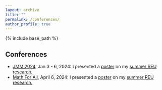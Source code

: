 ```yaml
---
layout: archive
title: ""
permalink: /conferences/
author_profile: true
---
```


{% include base_path %}

## Conferences
 *  <a href="https://meetings.ams.org/math/jmm2024/meetingapp.cgi/Paper/28472">JMM 2024</a>, Jan 3 - 6, 2024: I presented a [poster](/files/Poster.pdf) on my <a href="https://clydekertzer.com/papers/">summer REU research.</a>
 *  <a href="https://sites.google.com/view/mathforallnola/satellite-conference/boulder-co?authuser=0">Math For All</a>, April 6, 2024: I presented a [poster](/files/Poster.pdf) on my <a href="https://clydekertzer.com/papers/">summer REU research.</a>


